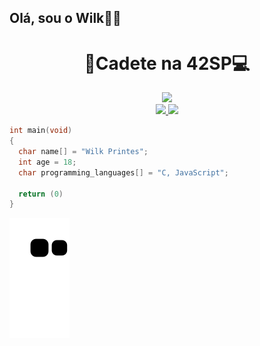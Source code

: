 ## Olá, sou o Wilk👩‍💻

<div align="center">
  <h1> 📘Cadete na 42SP💻</h1>
  <img background="white" height="100em" src="https://upload.wikimedia.org/wikipedia/commons/thumb/8/8d/42_Logo.svg/1200px-42_Logo.svg.png"/>
  <br/>
</div>

<div align="center">
  <a href="https://github.com/WilkPrintes">
  <img height="180em" src="https://github-readme-stats.vercel.app/api?username=WilkPrintes&show_icons=true&theme=tokyonight&include_all_commits=true&count_private=true"/>
  <img height="180em" src="https://github-readme-stats.vercel.app/api/top-langs/?username=WilkPrintes&layout=compact&langs_count=7&theme=gotham"/>
</div>
  
```c
int main(void)
{
  char name[] = "Wilk Printes";
  int age = 18;
  char programming_languages[] = "C, JavaScript";
  
  return (0)
}
```

 ![Snake animation](https://github.com/WilkPrintes/WilkPrintes/blob/output/github-contribution-grid-snake.svg)
